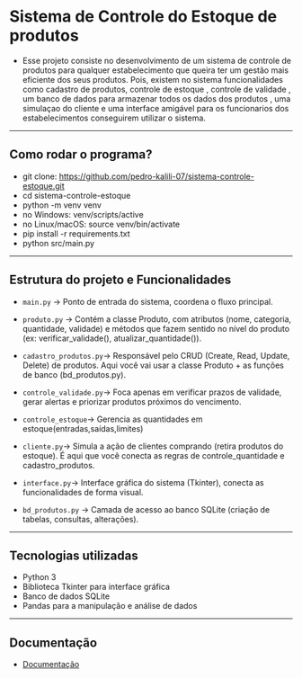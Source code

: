 # Sistema de Controle do Estoque de produtos

- Esse projeto consiste no desenvolvimento de um sistema de controle de produtos para qualquer estabelecimento que queira ter um gestão mais eficiente dos seus produtos. Pois, existem no sistema funcionalidades como cadastro de produtos, controle de estoque , controle de validade , um banco de dados para armazenar todos os dados dos produtos , uma simulaçao do cliente e uma interface amigável para os funcionarios dos estabelecimentos conseguirem utilizar o sistema.

---

## Como rodar o programa?

- git clone: https://github.com/pedro-kalili-07/sistema-controle-estoque.git
- cd sistema-controle-estoque
- python -m venv venv
- no Windows: venv/scripts/active
- no Linux/macOS: source venv/bin/activate
- pip install -r requirements.txt
- python src/main.py

---

## Estrutura do projeto e Funcionalidades

- `main.py` → Ponto de entrada do sistema, coordena o fluxo principal.

- `produto.py` -> Contém a classe Produto, com atributos (nome, categoria, quantidade, validade) e métodos que fazem sentido no nível do produto (ex: verificar_validade(), atualizar_quantidade()).

- `cadastro_produtos.py`-> Responsável pelo CRUD (Create, Read, Update, Delete) de produtos.
  Aqui você vai usar a classe Produto + as funções de banco (bd_produtos.py).
- `controle_validade.py`-> Foca apenas em verificar prazos de validade, gerar alertas e priorizar produtos próximos do vencimento.

- `controle_estoque`-> Gerencia as quantidades em estoque(entradas,saídas,limites)

- `cliente.py`-> Simula a ação de clientes comprando (retira produtos do estoque).
  É aqui que você conecta as regras de controle_quantidade e cadastro_produtos.

- `interface.py`→ Interface gráfica do sistema (Tkinter), conecta as funcionalidades de forma visual.

- `bd_produtos.py` → Camada de acesso ao banco SQLite (criação de tabelas, consultas, alterações).

---

## Tecnologias utilizadas

- Python 3
- Biblioteca Tkinter para interface gráfica
- Banco de dados SQLite
- Pandas para a manipulação e análise de dados

---

## Documentação

- [Documentação](docs/documentacao.md)
